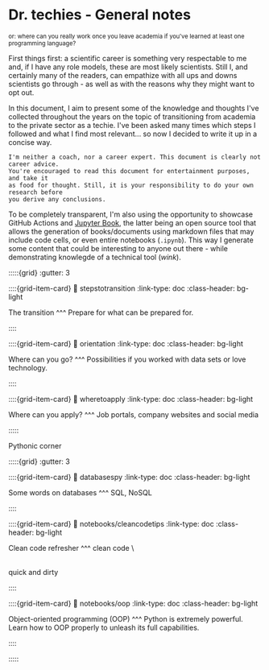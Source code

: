 # Dr. techies - General notes

<sub>or: where can you really work once you leave academia if you've learned at least one programming language?</sub>

First things first: a scientific career is something very respectable to me and, if I have any 
role models, these are most likely scientists. Still I, and certainly many of the readers, 
can empathize with all ups and downs scientists go through - as well as with the reasons why they 
might want to opt out.

In this document, I aim to present some of the knowledge and thoughts I've collected throughout
the years on the topic of transitioning from academia to the private sector as a techie. I've been asked 
many times which steps I followed and what I find most relevant... so now I decided to write 
it up in a concise way.

```{note}
I'm neither a coach, nor a career expert. This document is clearly not career advice.
You're encouraged to read this document for entertainment purposes, and take it
as food for thought. Still, it is your responsibility to do your own research before 
you derive any conclusions. 
```

To be completely transparent, I'm also using the opportunity to showcase GitHub Actions and
[Jupyter Book](https://jupyterbook.org/en/stable/intro.html), the latter being an open source tool
that allows the generation of books/documents using markdown files that may include code
cells, or even entire notebooks (`.ipynb`). This way I generate some content that could be interesting
to anyone out there - while demonstrating knowlegde of a technical tool (*wink*).


:::::{grid}
:gutter: 3

::::{grid-item-card}
:link: stepstotransition
:link-type: doc
:class-header: bg-light

The transition
^^^
Prepare for what can be prepared for.

::::

::::{grid-item-card}
:link: orientation
:link-type: doc
:class-header: bg-light

Where can you go?
^^^
Possibilities if you worked with data sets or love technology. 

::::

::::{grid-item-card}
:link: wheretoapply
:link-type: doc
:class-header: bg-light

Where can you apply?
^^^
Job portals, company websites and social media

:::::


Pythonic corner

:::::{grid}
:gutter: 3

::::{grid-item-card}
:link: databasespy
:link-type: doc
:class-header: bg-light

Some words on databases
^^^
SQL, NoSQL

::::

::::{grid-item-card}
:link: notebooks/cleancodetips
:link-type: doc
:class-header: bg-light

Clean code refresher
^^^
clean code 
\
>> 
\
quick and dirty

::::

::::{grid-item-card}
:link: notebooks/oop
:link-type: doc
:class-header: bg-light

Object-oriented programming (OOP)
^^^
Python is extremely powerful. Learn how to OOP properly to unleash its full capabilities.

::::

:::::



```{tableofcontents}
```
